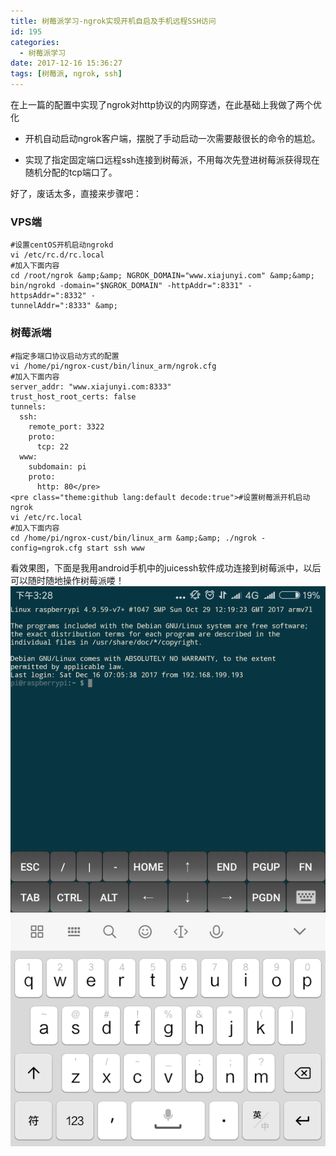 ```yaml
---
title: 树莓派学习-ngrok实现开机自启及手机远程SSH访问
id: 195
categories:
  - 树莓派学习
date: 2017-12-16 15:36:27
tags: [树莓派, ngrok, ssh]
---
```


在上一篇的配置中实现了ngrok对http协议的内网穿透，在此基础上我做了两个优化

+ 开机自动启动ngrok客户端，摆脱了手动启动一次需要敲很长的命令的尴尬。

+ 实现了指定固定端口远程ssh连接到树莓派，不用每次先登进树莓派获得现在随机分配的tcp端口了。 

<!--more-->

好了，废话太多，直接来步骤吧：

### VPS端
``` shell 
#设置centOS开机启动ngrokd
vi /etc/rc.d/rc.local
#加入下面内容
cd /root/ngrok &amp;&amp; NGROK_DOMAIN="www.xiajunyi.com" &amp;&amp; bin/ngrokd -domain="$NGROK_DOMAIN" -httpAddr=":8331" -httpsAddr=":8332" - 
tunnelAddr=":8333" &amp; 
```

### 树莓派端
``` shell 
#指定多端口协议启动方式的配置
vi /home/pi/ngrox-cust/bin/linux_arm/ngrok.cfg
#加入下面内容
server_addr: "www.xiajunyi.com:8333"
trust_host_root_certs: false
tunnels:
  ssh:
    remote_port: 3322
    proto:
      tcp: 22
  www:
    subdomain: pi
    proto:
      http: 80</pre>
<pre class="theme:github lang:default decode:true">#设置树莓派开机启动ngrok
vi /etc/rc.local
#加入下面内容
cd /home/pi/ngrox-cust/bin/linux_arm &amp;&amp; ./ngrok -config=ngrok.cfg start ssh www
```

看效果图，下面是我用android手机中的juicessh软件成功连接到树莓派中，以后可以随时随地操作树莓派喽！![](/img/xjy/smp001.png)